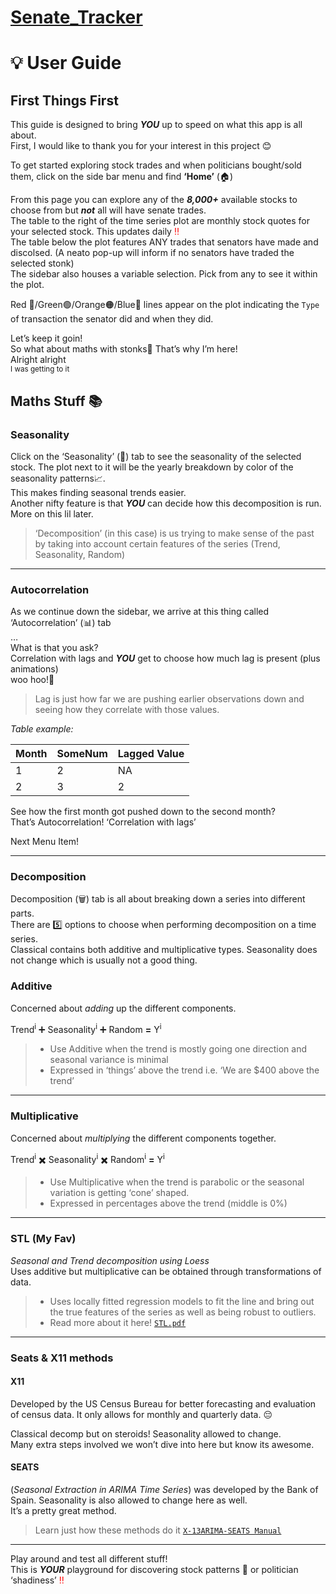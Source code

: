 # [Senate_Tracker](https://aholmes23.shinyapps.io/SenateTracker/)
<!DOCTYPE html>
<html>

<head>
  <meta charset="utf-8">
  <meta name="viewport" content="width=device-width, initial-scale=1.0">

  <link rel="stylesheet" href="https://stackedit.io/style.css" />
</head>

      



  </div>
  <div class="stackedit__right">
    <div class="stackedit__html">
      <h1 id="bulb-user-guide">💡 User Guide</h1>
<h2 id="first-things-first">First Things First</h2>
<p>This guide is designed to bring <em><strong>YOU</strong></em> up to speed on what this app is all about.<br>
First, I would like to thank you for your interest in this project 😊</p>
<p>To get started exploring stock trades and when politicians bought/sold them, click on the side bar menu and find <strong>‘Home’</strong> (🏠)</p>
<p>From this page you can explore any of the <em><strong>8,000+</strong></em> available stocks to choose from but <em><strong>not</strong></em> all will have senate trades.<br>
The table to the right of the time series plot are monthly stock quotes for your selected stock. This updates daily <font color="red">‼️</font><br>
The table below the plot features ANY trades that senators have made and discolsed. (A neato pop-up will inform if no senators have traded the selected stonk)<br>
The sidebar also houses a variable selection. Pick from any to see it within the plot.</p>
<p>Red 🔴/Green🟢/Orange🟠/Blue🔵 lines appear on the plot indicating the <code>Type</code> of transaction the senator did and when they did.</p>
<p>Let’s keep it goin!<br>
So what about maths with stonks🚀 That’s why I’m here!<br>
Alright alright<br>
<sub>I was getting to it</sub></p>
<h2 id="maths-stuff-books">Maths Stuff 📚</h2>
<h3 id="seasonality">Seasonality</h3>
<p>Click on the ‘Seasonality’ (🍃) tab to see the seasonality of the selected stock. The plot next to it will be the yearly breakdown by color of the seasonality patterns📈.<br>
This makes finding seasonal trends easier.<br>
Another nifty feature is that <em><strong>YOU</strong></em> can decide how this decomposition is run. More on this lil later.</p>
<blockquote>
<p>‘Decomposition’ (in this case) is us trying to make sense of the past by taking into account certain features of the series (Trend, Seasonality, Random)</p>
</blockquote>
<hr>
<h3 id="autocorrelation">Autocorrelation</h3>
<p>As we continue down the sidebar, we arrive at this thing called ‘Autocorrelation’ (📊) tab<br>
…<br>
What is that you ask?<br>
Correlation with lags and <em><strong>YOU</strong></em> get to choose how much lag is present (plus animations)<br>
woo hoo!🎉</p>
<blockquote>
<p>Lag is just how far we are pushing earlier observations down and seeing how they correlate with those values.</p>
</blockquote>
<p><em>Table example:</em></p>

<table>
<thead>
<tr>
<th>Month</th>
<th>SomeNum</th>
<th>Lagged Value</th>
</tr>
</thead>
<tbody>
<tr>
<td>1</td>
<td>2</td>
<td>NA</td>
</tr>
<tr>
<td>2</td>
<td>3</td>
<td>2</td>
</tr>
</tbody>
</table><p>See how the first month got pushed down to the second month?<br>
That’s Autocorrelation! ‘Correlation with lags’</p>
<p>Next Menu Item!</p>
<hr>
<h3 id="decomposition">Decomposition</h3>
<p>Decomposition (🗑️) tab is all about breaking down a series into different parts.<br>
There are 5️⃣ options to choose when performing decomposition on a time series.<br>
Classical contains both additive and multiplicative types. Seasonality does not change which is usually not a good thing.</p>
<h3 id="additive">Additive</h3>
<p>Concerned about <em>adding</em> up the different components.</p>
<p>Trend<sup>i</sup> ➕ Seasonality<sup>i</sup> ➕ Random <strong>=</strong> Y<sup>i</sup></p>
<blockquote>
<ul>
<li>Use Additive when the trend is mostly going one direction and seasonal variance is minimal</li>
<li>Expressed in ‘things’ above the trend i.e. ‘We are $400 above the trend’</li>
</ul>
</blockquote>
<hr>
<h3 id="multiplicative">Multiplicative</h3>
<p>Concerned about <em>multiplying</em> the different components together.</p>
<p>Trend<sup>i</sup> ✖️ Seasonality<sup>i</sup> ✖️ Random<sup>i</sup> <strong>=</strong> Y<sup>i</sup></p>
<blockquote>
<ul>
<li>Use Multiplicative when the trend is parabolic or the seasonal variation is getting ‘cone’ shaped.</li>
<li>Expressed in percentages above the trend (middle is 0%)</li>
</ul>
</blockquote>
<hr>
<h3 id="stl-my-fav">STL (My Fav)</h3>
<p><em>Seasonal and Trend decomposition using Loess</em><br>
Uses additive but multiplicative can be obtained through transformations of data.</p>
<blockquote>
<ul>
<li>Uses locally fitted regression models to fit the line and bring out the true features of the series as well as being robust to outliers.</li>
<li>Read more about it here! <a href="https://www.scb.se/contentassets/ca21efb41fee47d293bbee5bf7be7fb3/stl-a-seasonal-trend-decomposition-procedure-based-on-loess.pdf"><code>STL.pdf</code></a></li>
</ul>
</blockquote>
<hr>
<h3 id="seats--x11-methods">Seats &amp; X11 methods</h3>
<h4 id="x11">X11</h4>
<p>Developed by the US Census Bureau for better forecasting and evaluation of census data. It only allows for monthly and quarterly data. 😔</p>
<p>Classical decomp but on steroids! Seasonality allowed to change.<br>
Many extra steps involved we won’t dive into here but know its awesome.</p>
<h4 id="seats">SEATS</h4>
<p>(<em>Seasonal Extraction in ARIMA Time Series</em>) was developed by the Bank of Spain. Seasonality is also allowed to change here as well.<br>
It’s a pretty great method.</p>
<blockquote>
<p>Learn just how these methods do it <a href="https://www2.census.gov/software/x-13arima-seats/x-13-data/documentation/docx13as.pdf"><code>X-13ARIMA-SEATS Manual</code></a></p>
</blockquote>
<hr>
<p>Play around and test all different stuff!<br>
This is <em><strong>YOUR</strong></em> playground for discovering stock patterns 🚀 or politician ‘shadiness’ <font color="red">‼️</font> </p>


    
 
</body>

</html>
